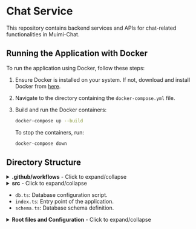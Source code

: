 # Chat Service

This repository contains backend services and APIs for chat-related functionalities in Muimi-Chat.

## Running the Application with Docker

To run the application using Docker, follow these steps:

1. Ensure Docker is installed on your system. If not, download and install Docker from [here](https://www.docker.com/get-started).

2. Navigate to the directory containing the `docker-compose.yml` file.

3. Build and run the Docker containers:

    ```bash
    docker-compose up --build
    ```

   To stop the containers, run:

    ```bash
    docker-compose down
    ```

## Directory Structure

<details>
<summary><strong>.github/workflows</strong> - Click to expand/collapse</summary>

- `deploy-vm.yml`: GitHub Actions workflow for deploying to VM.
</details>

<details>
<summary><strong>src</strong> - Click to expand/collapse</summary>

  <details>
  <summary><strong>api</strong> - Click to expand/collapse</summary>

  - `consumers`: Modules for consuming external services.
  - `controllers`: Logic for handling API requests.
  - `helpers`: Helper functions and utilities.
  - `interfaces`: TypeScript interfaces.
  - `repositories`: Repository layer for interacting with databases or external services.
  - `routes`: Routing configuration for API endpoints.
  - `services`: Business logic services.
  - `validations`: Input validation logic.
  - `configs`: Configuration files.
  </details>
    
  <details>
  <summary><strong>configs</strong> - Click to expand/collapse</summary>

  - `chatInputLimitation.ts`: Configuration for chat input limitations.
  - `cryptorConfig.ts`: Configuration for cryptographic operations.
  - `redisConnectionString.ts`: Configuration for Redis connection string.
  - `titleCreatorBotModel.ts`: Model for title creator bot.
  - `usableBotModels.ts`: Configuration for usable bot models.
  - `userServiceApiConfig.ts`: Configuration for user service API.
  </details>
  
  </details>

- `db.ts`: Database configuration script.
- `index.ts`: Entry point of the application.
- `schema.ts`: Database schema definition.
</details>

<details>
  <summary><strong>Root files and Configuration</strong> - Click to expand/collapse</summary>

- `.env.example`: Example environment variable configuration file.
- `.gitattributes`: Git attributes file.
- `.gitignore`: Git ignore file.
- `Dockerfile`: Dockerfile for containerization.
- `README.md`: This file, providing an overview of the repository structure and contents.
- `docker-compose-prod.yml`: Docker Compose file for production environment.
- `docker-compose.yml`: Docker Compose file for development environment.
- `drizzle.config.ts`: Drizzle configuration.
- `migrate.ts`: Migration script.
- `migration-helper.sh`: Script to assist with migrations.
- `nodemon.json`: Nodemon configuration.
- `package-lock.json`: npm package lock file.
- `package.json`: npm package configuration.
- `tsconfig.json`: TypeScript configuration.

 </details>
